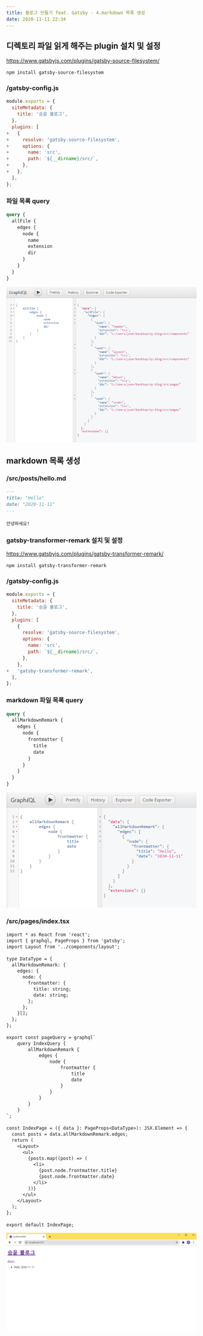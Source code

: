 ```yaml
---
title: 블로그 만들기 feat. Gatsby - 4.markdown 목록 생성
date: 2020-11-11 22:34
---
```


## 디렉토리 파일 읽게 해주는 plugin 설치 및 설정

https://www.gatsbyjs.com/plugins/gatsby-source-filesystem/

```bash
npm install gatsby-source-filesystem
```

### /gatsby-config.js

```javascript
module.exports = {
  siteMetadata: {
    title: '승윤 블로그',
  },
  plugins: [
+   {
+     resolve: 'gatsby-source-filesystem',
+     options: {
+       name: 'src',
+       path: `${__dirname}/src/`,
+     },
+   },
  ],
};
```

### 파일 목록 query

```graphql
query {
  allFile {
    edges {
      node {
        name
        extension
        dir
      }
    }
  }
}
```

![](./2.png)

## markdown 목록 생성

### /src/posts/hello.md

```markdown
---
title: "Hello"
date: "2020-11-11"
---

안녕하세요!
```

### gatsby-transformer-remark 설치 및 설정

https://www.gatsbyjs.com/plugins/gatsby-transformer-remark/

```bash
npm install gatsby-transformer-remark
```

### /gatsby-config.js

```javascript
module.exports = {
  siteMetadata: {
    title: '승윤 블로그',
  },
  plugins: [
    {
      resolve: 'gatsby-source-filesystem',
      options: {
        name: 'src',
        path: `${__dirname}/src/`,
      },
    },
+   'gatsby-transformer-remark',
  ],
};
```

### markdown 파일 목록 query

```graphql
query {
  allMarkdownRemark {
    edges {
      node {
        frontmatter {
          title
          date
        }
      }
    }
  }
}
```

![](./3.png)

### /src/pages/index.tsx

```tsx
import * as React from 'react';
import { graphql, PageProps } from 'gatsby';
import Layout from '../components/layout';

type DataType = {
  allMarkdownRemark: {
    edges: {
      node: {
        frontmatter: {
          title: string;
          date: string;
        };
      };
    }[];
  };
};

export const pageQuery = graphql`
    query IndexQuery {
        allMarkdownRemark {
            edges {
                node {
                    frontmatter {
                        title
                        date
                    }
                }
            }
        }
    }
`;

const IndexPage = ({ data }: PageProps<DataType>): JSX.Element => {
  const posts = data.allMarkdownRemark.edges;
  return (
    <Layout>
      <ul>
        {posts.map((post) => (
          <li>
            {post.node.frontmatter.title}
            {post.node.frontmatter.date}
          </li>
        ))}
      </ul>
    </Layout>
  );
};

export default IndexPage;
```

![](./1.png)
